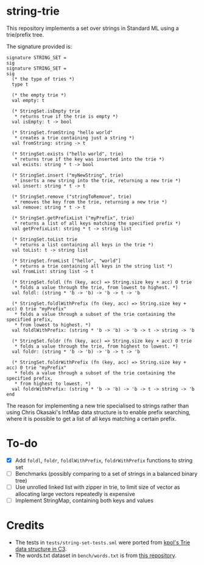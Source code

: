 # string-trie

This repository implements a set over strings in Standard ML using a trie/prefix tree.

The signature provided is:

```
signature STRING_SET =
sig
signature STRING_SET =
sig
  (* the type of tries *)
  type t

  (* the empty trie *)
  val empty: t

  (* StringSet.isEmpty trie
   * returns true if the trie is empty *)
  val isEmpty: t -> bool

  (* StringSet.fromString "hello world"
   * creates a trie containing just a string *)
  val fromString: string -> t

  (* StringSet.exists ("hello world", trie)
   * returns true if the key was inserted into the trie *)
  val exists: string * t -> bool

  (* StringSet.insert ("myNewString", trie)
   * inserts a new string into the trie, returning a new trie *)
  val insert: string * t -> t

  (* StringSet.remove ("stringToRemove", trie)
   * removes the key from the trie, returning a new trie *)
  val remove: string * t -> t

  (* StringSet.getPrefixList ("myPrefix", trie)
   * returns a list of all keys matching the specified prefix *)
  val getPrefixList: string * t -> string list

  (* StringSet.toList trie
   * returns a list containing all keys in the trie *)
  val toList: t -> string list

  (* StringSet.fromList ["hello", "world"]
   * returns a trie containing all keys in the string list *)
  val fromList: string list -> t

  (* StringSet.foldl (fn (key, acc) => String.size key + acc) 0 trie
   * folds a value through the trie, from lowest to highest. *)
  val foldl: (string * 'b -> 'b) -> 'b -> t -> 'b

  (* StringSet.foldlWithPrefix (fn (key, acc) => String.size key + acc) 0 trie "myPrefix"
   * folds a value through a subset of the trie containing the specified prefix,
   * from lowest to highest. *)
  val foldlWithPrefix: (string * 'b -> 'b) -> 'b -> t -> string -> 'b

  (* StringSet.foldr (fn (key, acc) => String.size key + acc) 0 trie
   * folds a value through the trie, from highest to lowest. *)
  val foldr: (string * 'b -> 'b) -> 'b -> t -> 'b

  (* StringSet.foldrWithPrefix (fn (key, acc) => String.size key + acc) 0 trie "myPrefix"
   * folds a value through a subset of the trie containing the specified prefix,
   * from highest to lowest. *)
  val foldrWithPrefix: (string * 'b -> 'b) -> 'b -> t -> string -> 'b
end
```

The reason for implementing a new trie specialised to strings rather than using Chris Okasaki's IntMap data structure is to enable prefix searching, where it is possible to get a list of all keys matching a certain prefix.

# To-do

- [x] Add `foldl`, `foldr`, `foldlWithPrefix`, `foldrWithPrefix` functions to string set
- [ ] Benchmarks (possibly comparing to a set of strings in a balanced binary tree)
- [ ] Use unrolled linked list with zipper in trie, to limit size of vector as allocating large vectors repeatedly is expensive
- [ ] Implement StringMap, containing both keys and values

# Credits

- The tests in `tests/string-set-tests.sml` were ported from [kpol's Trie data structure in C3](https://github.com/kpol/trie).
- The words.txt dataset in `bench/words.txt` is from [this repository](https://github.com/dwyl/english-words).
